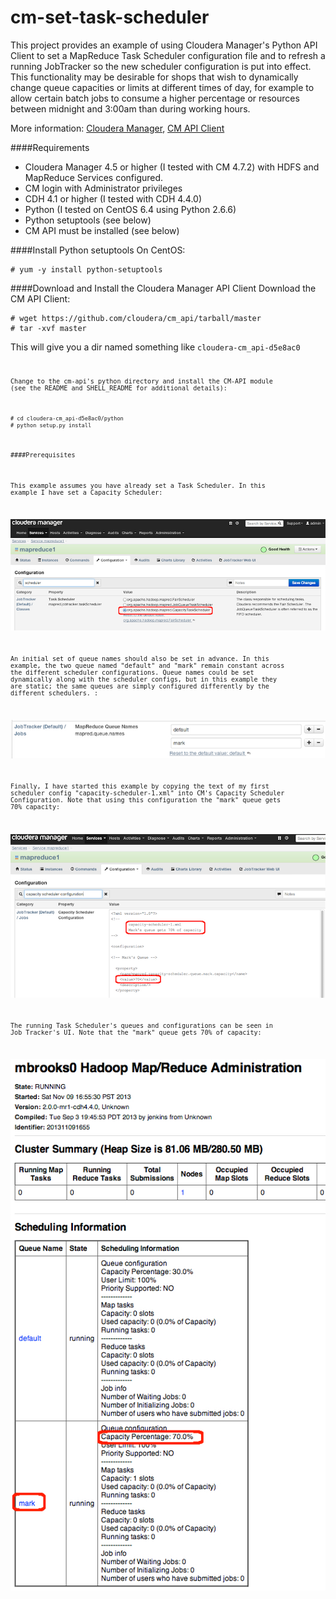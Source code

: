 
cm-set-task-scheduler
=======================

This project provides an example of using Cloudera Manager's Python API Client to set a MapReduce Task Scheduler configuration file and to refresh a running JobTracker so the new scheduler configuration is put into effect.  This functionality may be desirable for shops that wish to dynamically change queue capacities or limits at different times of day, for example to allow certain batch jobs to consume a higher percentage or resources between midnight and 3:00am than during working hours.

More information: [Cloudera Manager](http://www.cloudera.com/content/cloudera/en/products/cloudera-manager.html), [CM API Client](http://cloudera.github.io/cm_api/)




####Requirements
- Cloudera Manager 4.5 or higher (I tested with CM 4.7.2) with HDFS and MapReduce Services configured. 
- CM login with Administrator privileges
- CDH 4.1 or higher (I tested with CDH 4.4.0)
- Python (I tested on CentOS 6.4 using Python 2.6.6)
- Python setuptools (see below)
- CM API must be installed (see below)


####Install Python setuptools
On CentOS:

    # yum -y install python-setuptools


####Download and Install the Cloudera Manager API Client
Download the CM API Client:

    # wget https://github.com/cloudera/cm_api/tarball/master
    # tar -xvf master

This will give you a dir named something like <code>cloudera-cm_api-d5e8ac0<code>

Change to the cm-api's python directory and install the CM-API module (see the README and SHELL_README for additional details):

    # cd cloudera-cm_api-d5e8ac0/python
    # python setup.py install

####Prerequisites

This example assumes you have already set a Task Scheduler.  In this example I have set a Capacity Scheduler:

![](images/image-1.jpg)


An initial set of queue names should also be set in advance.  In this example, the two queue named "default" and "mark" remain constant across the different scheduler configurations.  Queue names could be set dynamically along with the scheduler configs, but in this example they are static; the same queues are simply configured differently by the different schedulers.  :

![](images/image-2.jpg)


Finally, I have started this example by copying the text of my first scheduler config "capacity-scheduler-1.xml" into CM's Capacity Scheduler Configuration.  Note that using this configuration the "mark" queue gets 70% capacity:

![](images/image-4.jpg)


The running Task Scheduler's queues and configurations can be seen in Job Tracker's UI.  Note that the "mark" queue gets 70% of capacity:

![](images/image-3.jpg)



